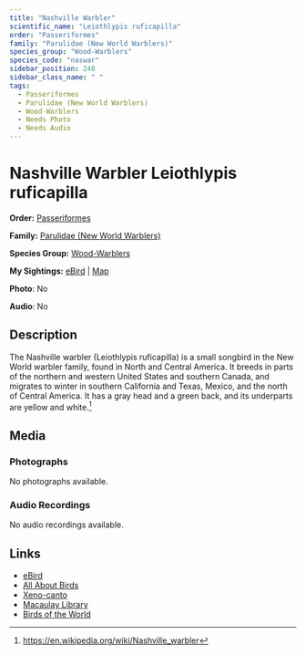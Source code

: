 ```yaml
---
title: "Nashville Warbler"
scientific_name: "Leiothlypis ruficapilla"
order: "Passeriformes"
family: "Parulidae (New World Warblers)"
species_group: "Wood-Warblers"
species_code: "naswar"
sidebar_position: 248
sidebar_class_name: " "
tags: 
  - Passeriformes
  - Parulidae (New World Warblers)
  - Wood-Warblers
  - Needs Photo
  - Needs Audio
---
```


# Nashville Warbler <span className='sci_name'>Leiothlypis ruficapilla</span>

**Order:** [Passeriformes](/tags/passeriformes)

**Family:** [Parulidae (New World Warblers)](/tags/parulidae-new-world-warblers)

**Species Group:** [Wood-Warblers](/tags/wood-warblers)

**My Sightings:** [eBird](https://ebird.org/lifelist?r=world&time=life&spp=naswar) | [Map](/map?species_code=naswar)

**Photo**: No 

**Audio**: No

## Description
The Nashville warbler (Leiothlypis ruficapilla) is a small songbird in the New World warbler family, found in North and Central America. It breeds in parts of the northern and western United States and southern Canada, and migrates to winter in southern California and Texas, Mexico, and the north of Central America. It has a gray head and a green back, and its underparts are yellow and white.[^1]

[^1]: https://en.wikipedia.org/wiki/Nashville_warbler

## Media
### Photographs
No photographs available.

### Audio Recordings
No audio recordings available.

## Links
* [eBird](https://ebird.org/species/naswar) 
* [All About Birds](https://www.allaboutbirds.org/guide/naswar) 
* [Xeno-canto](https://www.xeno-canto.org/species/leiothlypis-ruficapilla) 
* [Macaulay Library](https://search.macaulaylibrary.org/catalog?taxonCode=naswar&sort=rating_rank_desc)
* [Birds of the World](https://birdsoftheworld.org/bow/species/naswar)
